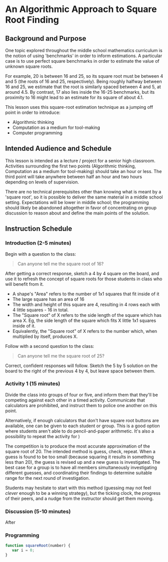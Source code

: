 # An Algorithmic Approach to Square Root Finding

## Background and Purpose

One topic explored throughout the middle school mathematics curriculum is the notion of using 'benchmarks' in order to inform estimations. A particular case is to use perfect square benchmarks in order to estimate the value of unknown square roots.

For example, 20 is between 16 and 25, so its square root must be between 4 and 5 (the roots of 16 and 25, respectively). Being roughly halfway between 16 and 25, we estimate that the root is similarly spaced between 4 and 5, at  around 4.5. By contrast, 17 also lies inside the 16-25 benchmarks, but its proximity to 16 might lead to an estimate for its square of about 4.1.

This lesson uses this square-root estimation technique as a jumping off point in order to introduce:

 - Algorithmic thinking
 - Computation as a medium for tool-making
 - Computer programming

## Intended Audience and Schedule

This lesson is intended as a lecture / project for a senior high classroom. Activities surrounding the first two points (Algorithmic thinking, Computation as a medium for tool-making) should take an hour or less. The third point will take anywhere between half an hour and two hours depending on levels of supervision.

There are no technical prerequisites other than knowing what is meant by a 'square root', so it is possible to deliver the same material in a middle school setting. Expectations will be lower in middle school; the programming should likely be abandoned altogether in favor of concentrating on group discussion to reason about and define the main points of the solution.

## Instruction Schedule

### Introduction (2-5 minutes)

Begin with a question to the class:

> Can anyone tell me the square root of 16?

After getting a correct response, sketch a 4 by 4 square on the board, and use it to refresh the concept of square roots for those students in class who will benefit from it.
 - A shape's "Area" refers to the number of 1x1 squares that fit inside of it
 - The large square has an area of 16
 - The width and height of this square are 4, resulting in 4 rows each with 4 little squares - 16 in total.
 - The "Square root" of X refers to the side length of the square which has area X. Eg, the side length of the square which fits X little 1x1 squares inside of it.
 - Equivalently, the "Square root" of X refers to the number which, when multiplied by itself, produces X.

Follow with a second question to the class:

> Can anyone tell me the square root of 25?

Correct, confident responses will follow. Sketch the 5 by 5 solution on the board to the right of the previous 4 by 4, but leave space between them.

### Activity 1 (15 minutes)

Divide the class into groups of four or five, and inform them that they'll be competing against each other in a timed activity. Communicate that calculators are prohibited, and instruct them to police one another on this point.

Alternatively, if enough calculators that don't have square root buttons are available, one can be given to each student or group. This is a good option where students aren't able to do pencil-and-paper arithmetic. It's also a possibility to repeat the activity for )

The competition is to produce the most accurate approximation of the square root of 20. The intended method is guess, check, repeat. When a guess is found to be too small (because squaring it results in something less than 20), the guess is revised up and a new guess is investigated. The best case for a group is to have all members simultaneously investigating different guesses, and coordinating their findings to determine suitable range for the next round of investigation.

Students may hesitate to start with this method (guessing may not feel *clever* enough to be a winning strategy), but the ticking clock, the progress of their peers, and a nudge from the instructor should get them moving.

### Discussion (5-10 minutes)

After 

### Programming

```js
function squareRoot(number) {
   var i = 0;
}
```
